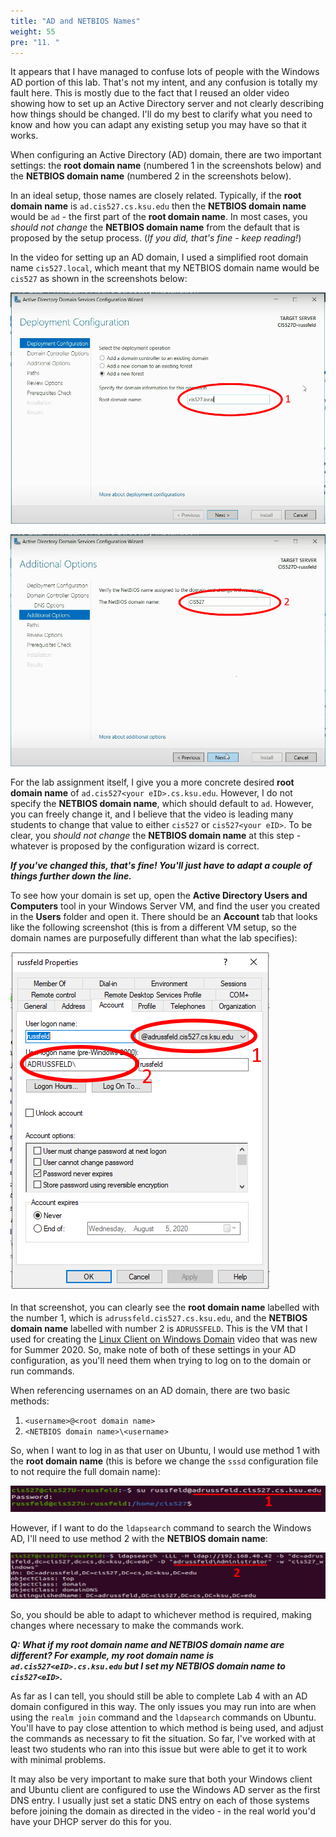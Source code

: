 ```yaml
---
title: "AD and NETBIOS Names"
weight: 55
pre: "11. "
---
```


It appears that I have managed to confuse lots of people with the Windows AD portion of this lab. That's not my intent, and any confusion is totally my fault here. This is mostly due to the fact that I reused an older video showing how to set up an Active Directory server and not clearly describing how things should be changed. I'll do my best to clarify what you need to know and how you can adapt any existing setup you may have so that it works.

When configuring an Active Directory (AD) domain, there are two important settings: the **root domain name** (numbered 1 in the screenshots below) and the **NETBIOS domain name** (numbered 2 in the screenshots below).

In an ideal setup, those names are closely related. Typically, if the **root domain name** is `ad.cis527.cs.ksu.edu` then the **NETBIOS domain name** would be `ad` - the first part of the **root domain name**. In most cases, you _should not change_ the **NETBIOS domain name** from the default that is proposed by the setup process. (_If you did, that's fine - keep reading!_)

In the video for setting up an AD domain, I used a simplified root domain name `cis527.local`, which meant that my NETBIOS domain name would be `cis527` as shown in the screenshots below:

![Root Domain Name](../../images/adds1.png)

![NETBIOS Domain Name](../../images/adds2.png)

For the lab assignment itself, I give you a more concrete desired **root domain name** of `ad.cis527<your eID>.cs.ksu.edu`. However, I do not specify the **NETBIOS domain name**, which should default to `ad`. However, you can freely change it, and I believe that the video is leading many students to change that value to either `cis527` or `cis527<your eID>`. To be clear, you _should not change_ the **NETBIOS domain name** at this step - whatever is proposed by the configuration wizard is correct. 

***If you've changed this, that's fine! You'll just have to adapt a couple of things further down the line.***


To see how your domain is set up, open the **Active Directory Users and Computers** tool in your Windows Server VM, and find the user you created in the **Users** folder and open it. There should be an **Account** tab that looks like the following screenshot (this is from a different VM setup, so the domain names are purposefully different than what the lab specifies):

![AD Account Tab](../../images/adds3.png)

In that screenshot, you can clearly see the **root domain name** labelled with the number 1, which is `adrussfeld.cis527.cs.ksu.edu`, and the **NETBIOS domain name** labelled with number 2 is `ADRUSSFELD`. This is the VM that I used for creating the [Linux Client on Windows Domain](/4-directory-services/09-linux-client-on-windows-domain/) video that was new for Summer 2020. So, make note of both of these settings in your AD configuration, as you'll need them when trying to log on to the domain or run commands.

When referencing usernames on an AD domain, there are two basic methods: 

1. `<username>@<root domain name>`
2. `<NETBIOS domain name>\<username>`

So, when I want to log in as that user on Ubuntu, I would use method 1 with the **root domain name** (this is before we change the `sssd` configuration file to not require the full domain name):

![Ubuntu AD Login](../../images/adds4.png)

However, if I want to do the `ldapsearch` command to search the Windows AD, I'll need to use method 2 with the **NETBIOS domain name**:

![Ubuntu LDAPSearch](../../images/adds5.png)

So, you should be able to adapt to whichever method is required, making changes where necessary to make the commands work.

***Q: What if my root domain name and NETBIOS domain name are different? For example, my root domain name is `ad.cis527<eID>.cs.ksu.edu` but I set my NETBIOS domain name to `cis527<eID>`.***


As far as I can tell, you should still be able to complete Lab 4 with an AD domain configured in this way. The only issues you may run into are when using the `realm join` command and the `ldapsearch` commands on Ubuntu.  You'll have to pay close attention to which method is being used, and adjust the commands as necessary to fit the situation. So far, I've worked with at least two students who ran into this issue but were able to get it to work with minimal problems.

It may also be very important to make sure that both your Windows client and Ubuntu client are configured to use the Windows AD server as the first DNS entry. I usually just set a static DNS entry on each of those systems before joining the domain as directed in the video - in the real world you'd have your DHCP server do this for you. 
